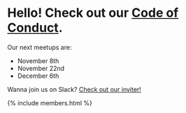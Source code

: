 # Hello! Check out our [Code of Conduct](/conduct).

Our next meetups are:

- November 8th
- November 22nd
- December 6th

Wanna join us on Slack? [Check out our inviter!](http://rubyhabits.herokuapp.com/)


{% include members.html %}
